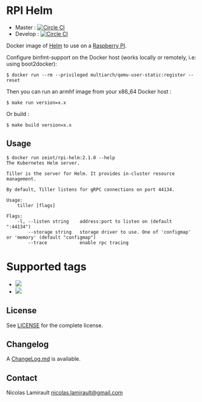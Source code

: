 # RPI Helm

* Master : [![Circle CI](https://circleci.com/gh/zeiot/rpi-helm/tree/master.svg?style=svg)](https://circleci.com/gh/zeiot/rpi-helm/tree/master)
* Develop : [![Circle CI](https://circleci.com/gh/zeiot/rpi-helm/tree/develop.svg?style=svg)](https://circleci.com/gh/zeiot/rpi-helm/tree/develop)

Docker image of [Helm][] to use on a [Raspberry PI][].

Configure binfmt-support on the Docker host (works locally or remotely, i.e: using boot2docker):

    $ docker run --rm --privileged multiarch/qemu-user-static:register --reset

Then you can run an armhf image from your x86_64 Docker host :

    $ make run version=x.x

Or build :

    $ make build version=x.x


## Usage


    $ docker run zeiot/rpi-helm:2.1.0 --help
    The Kubernetes Helm server.

    Tiller is the server for Helm. It provides in-cluster resource management.

    By default, Tiller listens for gRPC connections on port 44134.

    Usage:
        tiller [flags]

    Flags:
        -l, --listen string    address:port to listen on (default ":44134")
            --storage string   storage driver to use. One of 'configmap' or 'memory' (default "configmap")
            --trace            enable rpc tracing



# Supported tags

* [![](https://images.microbadger.com/badges/version/zeiot/rpi-helm:2.1.0.svg)](http://microbadger.com/images/zeiot/rpi-helm:2.1.0 "Get your own version badge on microbadger.com")
* [![](https://images.microbadger.com/badges/version/zeiot/rpi-helm:2.0.0.svg)](http://microbadger.com/images/zeiot/rpi-helm:2.0.0 "Get your own version badge on microbadger.com")


## License

See [LICENSE](LICENSE) for the complete license.


## Changelog

A [ChangeLog.md](ChangeLog.md) is available.


## Contact

Nicolas Lamirault <nicolas.lamirault@gmail.com>


[Raspberry PI]: https://www.raspberrypi.org/
[Helm]: https://github.com/kubernetes/helm
